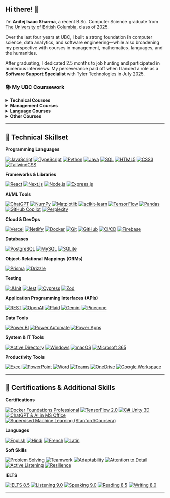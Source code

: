 ## Hi there! 👋

I’m **Anitej Isaac Sharma**, a recent B.Sc. Computer Science graduate from [The University of British Columbia](https://www.ubc.ca/), class of 2025.

Over the last four years at UBC, I built a strong foundation in computer science, data analytics, and software engineering—while also broadening my perspective with courses in management, mathematics, languages, and the humanities.

After graduating, I dedicated 2.5 months to job hunting and participated in numerous interviews. My perseverance paid off when I landed a role as a **Software Support Specialist** with Tyler Technologies in July 2025.

### 📚 My UBC Coursework

<details>
  <summary><strong>Technical Courses</strong></summary>

- Data 101: Making Predictions with Data  
- COSC 111: Introduction to Programming I  
- COSC 121: Introduction to Programming II  
- COSC 122: Computer Fluency  
- COSC 123: Computer Creativity  
- COSC 211: Machine Architecture  
- COSC 221: Introduction to Discrete Structures  
- COSC 222: Data Structures & Algorithms  
- DATA 301: Introduction to Data Analytics  
- COSC 304: Introduction to Databases  
- COSC 310: Software Engineering  
- DATA 311: Machine Learning  
- COSC 320: Analysis of Algorithms  
- COSC 322: Introduction to Artificial Intelligence  
- COSC 328: Introduction to Networks  
- COSC 341: Human Computer Interaction  
- COSC 344: Image Processing and Applications  
- COSC 407: Introduction to Parallel Computing  
- DATA 407: Sampling and Design  
- COSC 499: Capstone Software Engineering Project  
</details>

<details>
  <summary><strong>Management Courses</strong></summary>

- MGMT 100: Introduction to Business  
- MGMT 110: Introduction to Management Thought and Social Responsibility  
- COSC 305: Project Management  
</details>

<details>
  <summary><strong>Language Courses</strong></summary>

- FREN 101: Elementary French I  
- LATN 300: Intensive Introduction to Latin  
</details>

<details>
  <summary><strong>Other Courses</strong></summary>

- MATH 100: Differential Calculus  
- MATH 101: Integral Calculus  
- MATH 200: Calculus III (Multi-Variable Calculus)  
- MATH 221: Matrix Algebra  
- STAT 230: Introductory Statistics  
- HINT 110: Applied Research in Health  
- CORH 203: Communication in the Sciences  
- ENGL 153: Readings in Narrative  
- ENGL 239: The Bible in English Literature  
- PHIL 331: Computer Ethics  
</details>

---

## 🧰 Technical Skillset

**Programming Languages**

[![JavaScript](https://img.shields.io/badge/JavaScript-F7DF1E?style=for-the-badge&logo=javascript&logoColor=black)]()
[![TypeScript](https://img.shields.io/badge/TypeScript-3178C6?style=for-the-badge&logo=typescript&logoColor=white)]()
[![Python](https://img.shields.io/badge/Python-3776AB?style=for-the-badge&logo=python&logoColor=white)]()
[![Java](https://img.shields.io/badge/Java-007396?style=for-the-badge&logo=java&logoColor=white)]()
[![SQL](https://img.shields.io/badge/SQL-4479A1?style=for-the-badge&logo=sqlite&logoColor=white)]()
[![HTML5](https://img.shields.io/badge/HTML5-E34F26?style=for-the-badge&logo=html5&logoColor=white)]()
[![CSS3](https://img.shields.io/badge/CSS3-1572B6?style=for-the-badge&logo=css3&logoColor=white)]()
[![TailwindCSS](https://img.shields.io/badge/TailwindCSS-38B2AC?style=for-the-badge&logo=tailwind-css&logoColor=white)]()

**Frameworks & Libraries**

[![React](https://img.shields.io/badge/React-20232A?style=for-the-badge&logo=react&logoColor=61DAFB)]()
[![Next.js](https://img.shields.io/badge/Next.js-000?style=for-the-badge&logo=next.js&logoColor=white)]()
[![Node.js](https://img.shields.io/badge/Node.js-339933?style=for-the-badge&logo=nodedotjs&logoColor=white)]()
[![Express.js](https://img.shields.io/badge/Express.js-000000?style=for-the-badge&logo=express&logoColor=white)]()

**AI/ML Tools**

[![ChatGPT](https://img.shields.io/badge/ChatGPT-25C2A0?style=for-the-badge&logo=openai&logoColor=white)]()
[![NumPy](https://img.shields.io/badge/NumPy-013243?style=for-the-badge&logo=numpy&logoColor=white)]()
[![Matplotlib](https://img.shields.io/badge/Matplotlib-11557C?style=for-the-badge&logo=matplotlib&logoColor=white)]()
[![scikit-learn](https://img.shields.io/badge/scikit--learn-F7931E?style=for-the-badge&logo=scikit-learn&logoColor=white)]()
[![TensorFlow](https://img.shields.io/badge/TensorFlow-FF6F00?style=for-the-badge&logo=tensorflow&logoColor=white)]()
[![Pandas](https://img.shields.io/badge/Pandas-150458?style=for-the-badge&logo=pandas&logoColor=white)]()
[![GitHub Copilot](https://img.shields.io/badge/Copilot-1DBF73?style=for-the-badge&logo=github&logoColor=white)]()
[![Perplexity](https://img.shields.io/badge/Perplexity-1e40af?style=for-the-badge&logo=perplexity&logoColor=white)]()

**Cloud & DevOps**

[![Vercel](https://img.shields.io/badge/Vercel-000000?style=for-the-badge&logo=vercel&logoColor=white)]()
[![Netlify](https://img.shields.io/badge/Netlify-00C7B7?style=for-the-badge&logo=netlify&logoColor=white)]()
[![Docker](https://img.shields.io/badge/Docker-2496ED?style=for-the-badge&logo=docker&logoColor=white)]()
[![Git](https://img.shields.io/badge/Git-F05032?style=for-the-badge&logo=git&logoColor=white)]()
[![GitHub](https://img.shields.io/badge/GitHub-181717?style=for-the-badge&logo=github&logoColor=white)]()
[![CI/CD](https://img.shields.io/badge/CI/CD-3B82F6?style=for-the-badge&logo=githubactions&logoColor=white)]()
[![Firebase](https://img.shields.io/badge/Firebase-FFCA28?style=for-the-badge&logo=firebase&logoColor=black)]()

**Databases**

[![PostgreSQL](https://img.shields.io/badge/PostgreSQL-336791?style=for-the-badge&logo=postgresql&logoColor=white)]()
[![MySQL](https://img.shields.io/badge/MySQL-4479A1?style=for-the-badge&logo=mysql&logoColor=white)]()
[![SQLite](https://img.shields.io/badge/SQLite-003B57?style=for-the-badge&logo=sqlite&logoColor=white)]()

**Object-Relational Mappings (ORMs)**

[![Prisma](https://img.shields.io/badge/Prisma-2D3748?style=for-the-badge&logo=prisma&logoColor=white)]()
[![Drizzle](https://img.shields.io/badge/Drizzle-0A7EA4?style=for-the-badge)]()

**Testing**

[![JUnit](https://img.shields.io/badge/JUnit-25A162?style=for-the-badge&logo=junit5&logoColor=white)]()
[![Jest](https://img.shields.io/badge/Jest-C21325?style=for-the-badge&logo=jest&logoColor=white)]()
[![Cypress](https://img.shields.io/badge/Cypress-17202C?style=for-the-badge&logo=cypress&logoColor=white)]()
[![Zod](https://img.shields.io/badge/Zod-47C9E5?style=for-the-badge)]()

**Application Programming Interfaces (APIs)**

[![REST](https://img.shields.io/badge/REST-0052CC?style=for-the-badge)]()
[![OpenAI](https://img.shields.io/badge/OpenAI-412991?style=for-the-badge&logo=openai&logoColor=white)]()
[![Plaid](https://img.shields.io/badge/Plaid-222222?style=for-the-badge)]()
[![Gemini](https://img.shields.io/badge/Gemini-12100E?style=for-the-badge)]()
[![Pinecone](https://img.shields.io/badge/Pinecone-2C2C31?style=for-the-badge)]()

**Data Tools**

[![Power BI](https://img.shields.io/badge/Power%20BI-F2C811?style=for-the-badge&logo=powerbi&logoColor=black)]()
[![Power Automate](https://img.shields.io/badge/Power%20Automate-1976D2?style=for-the-badge&logo=powerautomate&logoColor=white)]()
[![Power Apps](https://img.shields.io/badge/Power%20Apps-742774?style=for-the-badge&logo=powerapps&logoColor=white)]()

**System & IT Tools**

[![Active Directory](https://img.shields.io/badge/Active%20Directory-0078D4?style=for-the-badge&logo=microsoft&logoColor=white)]()
[![Windows](https://img.shields.io/badge/Windows-0078D6?style=for-the-badge&logo=windows&logoColor=white)]()
[![macOS](https://img.shields.io/badge/macOS-000000?style=for-the-badge&logo=apple&logoColor=white)]()
[![Microsoft 365](https://img.shields.io/badge/Microsoft%20365-D83B01?style=for-the-badge&logo=microsoftoffice&logoColor=white)]()

**Productivity Tools**

[![Excel](https://img.shields.io/badge/Excel-217346?style=for-the-badge&logo=microsoft-excel&logoColor=white)]()
[![PowerPoint](https://img.shields.io/badge/PowerPoint-B7472A?style=for-the-badge&logo=microsoft-powerpoint&logoColor=white)]()
[![Word](https://img.shields.io/badge/Word-2B579A?style=for-the-badge&logo=microsoft-word&logoColor=white)]()
[![Teams](https://img.shields.io/badge/Teams-6264A7?style=for-the-badge&logo=microsoftteams&logoColor=white)]()
[![OneDrive](https://img.shields.io/badge/OneDrive-0078D4?style=for-the-badge&logo=microsoftonedrive&logoColor=white)]()
[![Google Workspace](https://img.shields.io/badge/Google%20Workspace-4285F4?style=for-the-badge&logo=googleworkspace&logoColor=white)]()

---

## 📝 Certifications & Additional Skills

**Certifications**

[![Docker Foundations Professional](https://img.shields.io/badge/Docker%20Foundations%20Professional-2496ED?style=for-the-badge&logo=docker&logoColor=white)]()
[![TensorFlow 2.0](https://img.shields.io/badge/TensorFlow%202.0%20Deep%20Learning-FF6F00?style=for-the-badge&logo=tensorflow&logoColor=white)]()
[![C# Unity 3D](https://img.shields.io/badge/C%23%20Unity%203D-222C37?style=for-the-badge&logo=unity&logoColor=white)]()
[![ChatGPT & AI in MS Office](https://img.shields.io/badge/AI%20in%20MS%20Office-25C2A0?style=for-the-badge&logo=openai&logoColor=white)]()
[![Supervised Machine Learning (Stanford/Coursera)](https://img.shields.io/badge/Supervised%20Machine%20Learning-Stanford%2FCoursera-13AA52?style=for-the-badge&logo=coursera&logoColor=white)]()

**Languages**

[![English](https://img.shields.io/badge/English-Fluent-1E90FF?style=for-the-badge)]()
[![Hindi](https://img.shields.io/badge/Hindi-Native-FF9933?style=for-the-badge)]()
[![French](https://img.shields.io/badge/French-Elementary-0055A4?style=for-the-badge)]()
[![Latin](https://img.shields.io/badge/Latin-Elementary-FFD700?style=for-the-badge)]()

**Soft Skills**

[![Problem Solving](https://img.shields.io/badge/Problem%20Solving-00C853?style=for-the-badge&logo=target&logoColor=white)]()
[![Teamwork](https://img.shields.io/badge/Teamwork-2E8B57?style=for-the-badge&logo=teamspeak&logoColor=white)]()
[![Adaptability](https://img.shields.io/badge/Adaptability-7B1FA2?style=for-the-badge)]()
[![Attention to Detail](https://img.shields.io/badge/Attention%20to%20Detail-008B8B?style=for-the-badge)]()
[![Active Listening](https://img.shields.io/badge/Active%20Listening-1976D2?style=for-the-badge)]()
[![Resilience](https://img.shields.io/badge/Resilience-FF7043?style=for-the-badge)]()

**IELTS**

[![IELTS 8.5](https://img.shields.io/badge/IELTS%20Overall-8.5-1E90FF?style=for-the-badge)]()
[![Listening 9.0](https://img.shields.io/badge/Listening-9.0-4CAF50?style=for-the-badge)]()
[![Speaking 9.0](https://img.shields.io/badge/Speaking-9.0-2196F3?style=for-the-badge)]()
[![Reading 8.5](https://img.shields.io/badge/Reading-8.5-FFC107?style=for-the-badge)]()
[![Writing 8.0](https://img.shields.io/badge/Writing-8.0-9E9E9E?style=for-the-badge)]()

---
